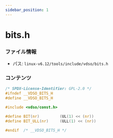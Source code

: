 ```yaml
---
sidebar_position: 1
---
```

# bits.h

### ファイル情報

- パス: `linux-v6.12/tools/include/vdso/bits.h`

### コンテンツ

```h
/* SPDX-License-Identifier: GPL-2.0 */
#ifndef __VDSO_BITS_H
#define __VDSO_BITS_H

#include <vdso/const.h>

#define BIT(nr)			(UL(1) << (nr))
#define BIT_ULL(nr)		(ULL(1) << (nr))

#endif	/* __VDSO_BITS_H */

```

